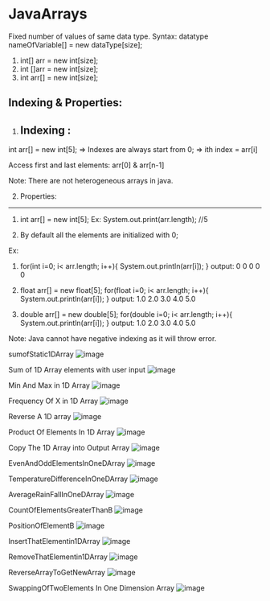 # JavaArrays

Fixed number of values of same data type.
Syntax: datatype nameOfVariable[] = new dataType[size];
1. int[] arr = new int[size];
2. int []arr = new int[size];
3. int arr[] = new int[size];

Indexing & Properties:
----------------------

1. Indexing  :
   ----------
int arr[] = new int[5];
 => Indexes are always start from 0;
 => ith index = arr[i]
 
 Access first and last elements: arr[0] & arr[n-1]
 
 Note: There are not heterogeneous arrays in java.
 
 2. Properties:
   ------------
 1. int arr[] = new int[5];
    Ex: System.out.print(arr.length); //5
    
 2. By default all the elements are initialized with 0;
 
 Ex: 
 1. for(int i=0; i< arr.length; i++){ System.out.println(arr[i]); } 
 output:
 0
 0
 0
 0
 0
 
 2.  float arr[] = new float[5];
 for(float i=0; i< arr.length; i++){ System.out.println(arr[i]); } 
 output:
 1.0
 2.0
 3.0
 4.0
 5.0
 
 3. double arr[] = new double[5];
 for(double i=0; i< arr.length; i++){ System.out.println(arr[i]); } 
 output:
 1.0
 2.0
 3.0
 4.0
 5.0
 
 Note: Java cannot have negative indexing as it will throw  error.
 
sumofStatic1DArray
![image](https://user-images.githubusercontent.com/48117959/235366866-c04c7c10-8b69-4197-8f09-33be15fb303a.png)

Sum of 1D Array elements with user input
![image](https://user-images.githubusercontent.com/48117959/235366026-bd589e43-d930-4f44-9324-6ef0fc91a0d2.png)

Min And Max in 1D Array
![image](https://user-images.githubusercontent.com/48117959/235367446-8270de7a-11bb-4136-a0c9-006e3497e686.png)

Frequency Of X in 1D Array
![image](https://user-images.githubusercontent.com/48117959/235368234-2b7f3aa2-c46d-432a-8c3c-ace99761e6de.png)

Reverse A 1D array
![image](https://user-images.githubusercontent.com/48117959/235396037-c6d1f182-c10c-4d61-967b-b9c0a5206b1f.png)

Product Of Elements In 1D Array
![image](https://user-images.githubusercontent.com/48117959/235397080-097a31ed-6557-4717-a604-832f2f2f2b1b.png)

Copy The 1D Array into Output Array
![image](https://user-images.githubusercontent.com/48117959/235402507-42b3ef4e-9607-4130-bb4c-4bd8fd23f8e8.png)

EvenAndOddElementsInOneDArray
![image](https://user-images.githubusercontent.com/48117959/235403953-f6fa529e-829d-46b9-8663-64c3e70b4e01.png)

TemperatureDifferenceInOneDArray
![image](https://user-images.githubusercontent.com/48117959/235405488-3fa10a86-3dc9-4d19-98c1-cd984243ae6e.png)

AverageRainFallInOneDArray
![image](https://user-images.githubusercontent.com/48117959/235406089-99df106e-2757-4c3b-9edc-4ffc72c3d85a.png)

CountOfElementsGreaterThanB
![image](https://user-images.githubusercontent.com/48117959/235485061-a542b82b-e510-4569-bb6a-d85d376127d0.png)

PositionOfElementB
![image](https://user-images.githubusercontent.com/48117959/235487034-7e814c10-3f6a-4d46-a09c-0e76e7ccf8ce.png)

InsertThatElementin1DArray
![image](https://user-images.githubusercontent.com/48117959/235492470-3e8a40d0-cce4-4053-a111-240e1634b1df.png)

RemoveThatElementin1DArray
![image](https://user-images.githubusercontent.com/48117959/235498624-23611020-8e0b-4a36-b2c2-af933772f95a.png)

ReverseArrayToGetNewArray
![image](https://user-images.githubusercontent.com/48117959/235577041-c9c6f723-0f3e-4e71-a981-04a03bfa3ba8.png)

SwappingOfTwoElements In One Dimension Array
![image](https://user-images.githubusercontent.com/48117959/235737384-ce9a71aa-ef2b-466b-a544-ed5401622b64.png)






